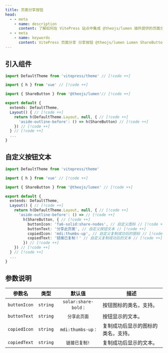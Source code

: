 ```yaml
---
title: 页面分享按钮
head:
  - - meta
    - name: description
      content: 了解如何在 VitePress 站点中集成 @theojs/lumen 插件提供的页面分享按钮 (ShareButton)。本指南包括组件引入、自定义按钮图标与文本，以及参数说明，方便用户快速复制和分享页面链接。
  - - meta
    - name: keywords
      content: VitePress 页面分享 分享按钮 @theojs/lumen Lumen ShareButton 复制链接 剪贴板 Iconify theojs VitePress插件 社交分享 链接分享 用户体验
---
```


## 引入组件

```ts [.vitepress/theme/index.ts]
import DefaultTheme from 'vitepress/theme' // [!code ++]

import { h } from 'vue' // [!code ++]

import { ShareButton } from '@theojs/lumen'// [!code ++]

export default {
  extends: DefaultTheme,
  Layout() { // [!code ++]
    return h(DefaultTheme.Layout, null, { // [!code ++]
      'aside-outline-before': () => h(ShareButton) // [!code ++]
    }) // [!code ++]
  } // [!code ++]
  ...
}
```

## 自定义按钮文本

```ts [.vitepress/theme/index.ts]
import DefaultTheme from 'vitepress/theme'

import { h } from 'vue' // [!code ++]

import { ShareButton } from '@theojs/lumen' // [!code ++]

export default {
  extends: DefaultTheme,
  Layout() { // [!code ++]
    return h(DefaultTheme.Layout, null, { // [!code ++]
      'aside-outline-before': () => // [!code ++]
        h(ShareButton, { // [!code ++]
          buttonIcon: 'fa6-solid:share-nodes', // 自定义图标 // [!code ++]
          buttonText: '分享此页面', // 自定义按钮文本 // [!code ++]
          copiedIcon: 'mdi:thumbs-up', // 自定义复制成功后的图标 // [!code ++]
          copiedText: '链接已复制！' // 自定义复制成功后的文本 // [!code ++]
        }) // [!code ++]
    }) // [!code ++]
  } // [!code ++]
  ...
}
```

## 参数说明

|    参数名    |   类型   |                                   默认值                                   | 描述                                                                                                                                                   |
| :----------: | :------: | :------------------------------------------------------------------------: | ------------------------------------------------------------------------------------------------------------------------------------------------------ |
| `buttonIcon` | `string` | `solar:share-bold` : <iconify-icon icon="solar:share-bold"></iconify-icon> | 按钮图标的类名，支持<Pill name="iconify 图标" link="https://icon-sets.iconify.design/" icon="line-md:iconify2-static" color="#1769AA" />。             |
| `buttonText` | `string` |                                `分享此页面`                                | 按钮显示的文本。                                                                                                                                       |
| `copiedIcon` | `string` |    `mdi:thumbs-up` : <iconify-icon icon="mdi:thumbs-up"></iconify-icon>    | 复制成功后显示的图标的类名，支持<Pill name="iconify 图标" link="https://icon-sets.iconify.design/" icon="line-md:iconify2-static" color="#1769AA" />。 |
| `copiedText` | `string` |                               `链接已复制!`                                | 复制成功后显示的文本。                                                                                                                                 |
